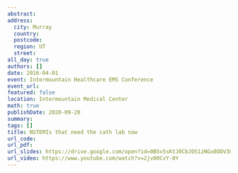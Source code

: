 ```yaml
---
abstract: 
address:
  city: Murray
  country:
  postcode: 
  region: UT
  street: 
all_day: true
authors: []
date: 2016-04-01
event: Intermountain Healthcare EMS Conference
event_url: 
featured: false
location: Intermountain Medical Center
math: true
publishDate: 2020-09-20
summary: 
tags: []
title: NSTEMIs that need the cath lab now
url_code: 
url_pdf: 
url_slides: https://drive.google.com/open?id=0B5v5sKtJ0CbJOS1zNGx0ODV3UW8
url_video: https://www.youtube.com/watch?v=2jv00CvY-0Y
---
```

